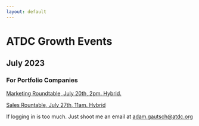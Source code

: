 ```yaml
---
layout: default
---
```


<h1>ATDC Growth Events</h1>
<h2>July 2023</h2>
<h3>For Portfolio Companies</h3>
<p><a href="https://portal.atdc.org/s/community-event?id=a1Y7V00000b5m3VUAQ" title="You need an ATDC account to RSVP">Marketing Roundtable, July 20th, 2pm. Hybrid.</a></p>

<p><a href="https://portal.atdc.org/s/community-event?id=a1Y7V00000b5m5MUAQ" title="You need an ATDC account to RSVP to this too">Sales Rountable, July 27th, 11am. Hybrid</a></p>

<p>If logging in is too much. Just shoot me an email at <a href="mailto:adam.gautsch@atdc.org" title="Your email client will open. You've been warned.">adam.gautsch@atdc.org</a></p>

